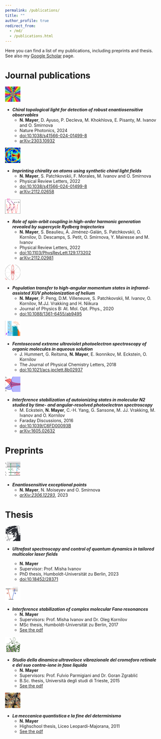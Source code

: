 ```yaml
---
permalink: /publications/
title: ""
author_profile: true
redirect_from: 
  - /md/
  - /publications.html
---
```


Here you can find a list of my publications, including preprints and thesis.
See also my [Google Scholar](https://scholar.google.com/citations?user=9EZ2fK4AAAAJ&hl=en) page.

# Journal publications

<img src="../images/ctl_icon.png" width="50" height="50">

- ***Chiral topological light for detection of robust enantiosensitive observables***
    - **N. Mayer**, D. Ayuso, P. Decleva, M. Khokhlova, E. Pisanty, M. Ivanov and O. Smirnova
    - Nature Photonics, 2024
    - [doi:10.1038/s41566-024-01499-8](https://doi.org/10.1038/s41566-024-01499-8)
    - [arXiv:2303.10932](https://arxiv.org/abs/2303.10932)

<img src="../images/imprinting_icon.png" width="50" height="50">

- ***Imprinting chirality on atoms using synthetic chiral light fields***
    - **N. Mayer**, S. Patchkovskii, F. Morales, M. Ivanov and O. Smirnova
    - Physical Review Letters, 2022
    - [doi:10.1038/s41566-024-01499-8](https://doi.org/10.1038/s41566-024-01499-8)
    - [arXiv:2112.02658](https://arxiv.org/abs/2112.02658)

<img src="../images/spinorbit_icon.png" width="50" height="50">

- ***Role of spin-orbit coupling in high-order harmonic generation revealed by supercycle Rydberg trajectories***
    - **N. Mayer**, S. Beaulieu, Á. Jiménez-Galán, S. Patchkovskii, O. Kornilov, D. Descamps, S. Petit, O. Smirnova, Y. Mairesse and M. Ivanov
    - Physical Review Letters, 2022
    - [doi:10.1103/PhysRevLett.129.173202](https://doi.org/10.1103/PhysRevLett.129.173202)
    - [arXiv:2112.02981](https://arxiv.org/abs/2112.02981)

<img src="../images/poptransf_icon.png" width="50" height="50">

- ***Population transfer to high-angular momentum states in infrared-assisted XUV photoionization of helium***
    - **N. Mayer**, P. Peng, D.M. Villeneuve, S. Patchkovskii, M. Ivanov, O. Kornilov, M.JJ. Vrakking and H. Niikura
    - Journal of Physics B: At. Mol. Opt. Phys., 2020
    - [doi:10.1088/1361-6455/ab9495](https://doi.org/10.1088/1361-6455/ab9495)

<img src="../images/femtosecond_icon.png" width="50" height="50">

- ***Femtosecond extreme ultraviolet photoelectron spectroscopy of organic molecules in aqueous solution***
    - J. Hummert, G. Reitsma, **N. Mayer**, E. Ikonnikov, M. Eckstein, O. Kornilov
    - The Journal of Physical Chemistry Letters, 2018
    - [doi:10.1021/acs.jpclett.8b02937](https://doi.org/10.1021/acs.jpclett.8b02937)

<img src="../images/intstab_icon.png" width="50" height="50">

- ***Interference stabilization of autoionizing states in molecular N2 studied by time- and angular-resolved photoelectron spectroscopy***
    - M. Eckstein, **N. Mayer**, C.-H. Yang, G. Sansone, M. JJ. Vrakking, M. Ivanov and O. Kornilov
    - Faraday Discussions, 2016
    - [doi:10.1039/C6FD00093B](https://doi.org/10.1039/C6FD00093B)
    - [arXiv:1605.02632](https://arxiv.org/abs/1605.02632)

# Preprints

<img src="../images/epenantio_icon.png" width="50" height="50">

- ***Enantiosensitive exceptional points***
    - **N. Mayer**, N. Moiseyev and O. Smirnova
    - [*arXiv:2306.12293*](https://arxiv.org/abs/2306.12293), 2023

# Thesis

<img src="../images/phd_icon.png" width="50" height="50">

- ***Ultrafast spectroscopy and control of quantum dynamics in tailored multicolor laser fields***

    - **N. Mayer**
    - Supervisor: Prof. Misha Ivanov
    - PhD thesis, Humboldt-Universität zu Berlin, 2023
    - [doi:10.18452/28371](https://doi.org/10.18452/28371)

<img src="../images/msc_icon.png" width="50" height="50">

- ***Interference stabilization of complex molecular Fano resonances***
    - **N. Mayer**
    - Supervisors: Prof. Misha Ivanov and Dr. Oleg Kornilov
    - MSc thesis, Humboldt-Universität zu Berlin, 2017
    - [See the pdf](../files/Thesis_MSc.pdf)

<img src="../images/bsc_icon.png" width="50" height="50">

- ***Studio della dinamica ultraveloce vibrazionale del cromoforo retinale e del suo contra-ione in fase liquida***
    - **N. Mayer**
    - Supervisors: Prof. Fulvio Parmigiani and Dr. Goran Zgrablić
    - B.Sc. thesis, Università degli studi di Trieste, 2015
    - [See the pdf](../files/Thesis_BSc.pdf)

<img src="../images/hs_icon.png" width="50" height="50">

- ***La meccanica quantistica e la fine del determinismo***
    - **N. Mayer**
    - Highschool thesis, Liceo Leopardi-Majorana, 2011
    - [See the pdf](../files/Thesis_HS.pdf)
